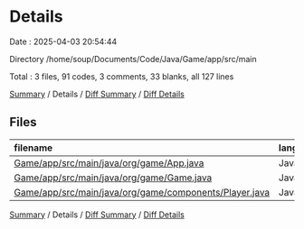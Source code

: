 # Details

Date : 2025-04-03 20:54:44

Directory /home/soup/Documents/Code/Java/Game/app/src/main

Total : 3 files,  91 codes, 3 comments, 33 blanks, all 127 lines

[Summary](results.md) / Details / [Diff Summary](diff.md) / [Diff Details](diff-details.md)

## Files
| filename | language | code | comment | blank | total |
| :--- | :--- | ---: | ---: | ---: | ---: |
| [Game/app/src/main/java/org/game/App.java](/Game/app/src/main/java/org/game/App.java) | Java | 26 | 0 | 9 | 35 |
| [Game/app/src/main/java/org/game/Game.java](/Game/app/src/main/java/org/game/Game.java) | Java | 38 | 3 | 15 | 56 |
| [Game/app/src/main/java/org/game/components/Player.java](/Game/app/src/main/java/org/game/components/Player.java) | Java | 27 | 0 | 9 | 36 |

[Summary](results.md) / Details / [Diff Summary](diff.md) / [Diff Details](diff-details.md)